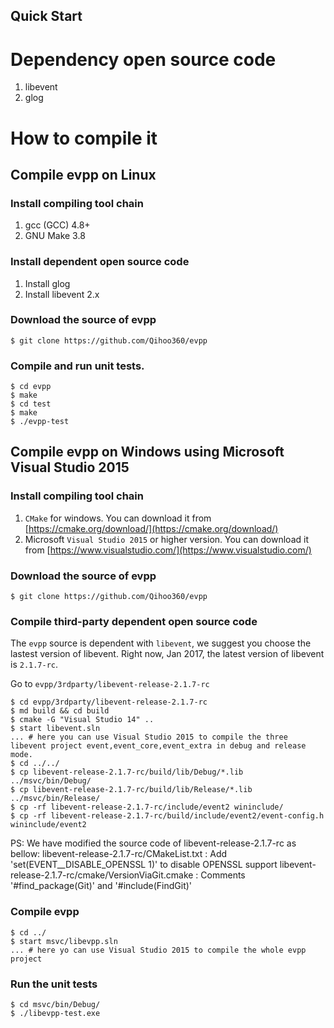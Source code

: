Quick Start
---

# Dependency open source code

1. libevent
2. glog 

# How to compile it

## Compile evpp on Linux

### Install compiling tool chain
1. gcc (GCC) 4.8+
2. GNU Make 3.8

### Install dependent open source code

1. Install glog
2. Install libevent 2.x

### Download the source of evpp

	$ git clone https://github.com/Qihoo360/evpp

### Compile and run unit tests.
	
	$ cd evpp
	$ make
	$ cd test
	$ make
	$ ./evpp-test
	
## Compile evpp on Windows using Microsoft Visual Studio 2015

### Install compiling tool chain
1. `CMake` for windows. You can download it from [https://cmake.org/download/](https://cmake.org/download/)
2. Microsoft `Visual Studio 2015` or higher version. You can download it from [https://www.visualstudio.com/](https://www.visualstudio.com/)

### Download the source of evpp

	$ git clone https://github.com/Qihoo360/evpp

### Compile third-party dependent open source code

The `evpp` source is dependent with `libevent`, we suggest you choose the lastest version of libevent. 
Right now, Jan 2017, the latest version of libevent is `2.1.7-rc`.

Go to `evpp/3rdparty/libevent-release-2.1.7-rc`

	$ cd evpp/3rdparty/libevent-release-2.1.7-rc
	$ md build && cd build
	$ cmake -G "Visual Studio 14" ..
	$ start libevent.sln
	... # here you can use Visual Studio 2015 to compile the three libevent project event,event_core,event_extra in debug and release mode.
	$ cd ../../
	$ cp libevent-release-2.1.7-rc/build/lib/Debug/*.lib ../msvc/bin/Debug/
	$ cp libevent-release-2.1.7-rc/build/lib/Release/*.lib ../msvc/bin/Release/
	$ cp -rf libevent-release-2.1.7-rc/include/event2 wininclude/
	$ cp -rf libevent-release-2.1.7-rc/build/include/event2/event-config.h wininclude/event2

PS: We have modified the source code of libevent-release-2.1.7-rc as bellow:
	libevent-release-2.1.7-rc/CMakeList.txt : Add 'set(EVENT__DISABLE_OPENSSL 1)' to disable OPENSSL support
	libevent-release-2.1.7-rc/cmake/VersionViaGit.cmake : Comments '#find_package(Git)' and '#include(FindGit)'

### Compile evpp

	$ cd ../
	$ start msvc/libevpp.sln
	... # here yo can use Visual Studio 2015 to compile the whole evpp project

### Run the unit tests
	$ cd msvc/bin/Debug/
	$ ./libevpp-test.exe
